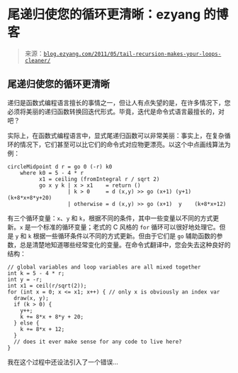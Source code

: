 <!--yml

category: 未分类

date: 2024-07-01 18:17:46

-->

# 尾递归使您的循环更清晰：ezyang 的博客

> 来源：[`blog.ezyang.com/2011/05/tail-recursion-makes-your-loops-cleaner/`](http://blog.ezyang.com/2011/05/tail-recursion-makes-your-loops-cleaner/)

## 尾递归使您的循环更清晰

递归是函数式编程语言擅长的事情之一，但让人有点失望的是，在许多情况下，您必须将美丽的递归函数转换回迭代形式。毕竟，迭代是命令式语言最擅长的，对吧？

实际上，在函数式编程语言中，显式尾递归函数可以非常美丽：事实上，在复杂循环的情况下，它们甚至可以比它们的命令式对应物更漂亮。以这个中点画线算法为例：

```
circleMidpoint d r = go 0 (-r) k0
    where k0 = 5 - 4 * r
          x1 = ceiling (fromIntegral r / sqrt 2)
          go x y k | x > x1    = return ()
                   | k > 0     = d (x,y) >> go (x+1) (y+1) (k+8*x+8*y+20)
                   | otherwise = d (x,y) >> go (x+1)  y    (k+8*x+12)

```

有三个循环变量：`x`、`y` 和 `k`，根据不同的条件，其中一些变量以不同的方式更新。`x` 是一个标准的循环变量；老式的 C 风格的 `for` 循环可以很好地处理它。但是 `y` 和 `k` 根据一些循环条件以不同的方式更新。但由于它们是 `go` 辅助函数的参数，总是清楚地知道哪些经常变化的变量。在命令式翻译中，您会失去这种良好的结构：

```
// global variables and loop variables are all mixed together
int k = 5 - 4 * r;
int y = -r;
int x1 = ceil(r/sqrt(2));
for (int x = 0; x <= x1; x++) { // only x is obviously an index var
  draw(x, y);
  if (k > 0) {
    y++;
    k += 8*x + 8*y + 20;
  } else {
    k += 8*x + 12;
  }
  // does it ever make sense for any code to live here?
}

```

我在这个过程中还设法引入了一个错误...
